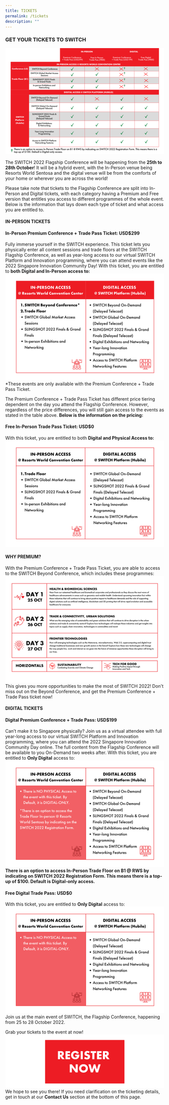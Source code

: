 ```yaml
---
title: TICKETS
permalink: /tickets
description: ""
---
```

### **GET YOUR TICKETS TO SWITCH**
![](/images/SWITCH%202022%20Landing%20Page/PDF%20hyperlink%20(2).png)

The SWITCH 2022 Flagship Conference will be happening from the **25th to 28th October**! It will be a hybrid event, with the In-Person venue being Resorts World Sentosa and the digital venue will be from the comforts of your home or wherever you are across the world! 

Please take note that tickets to the Flagship Conference are split into In-Person and Digital tickets, with each category having a Premium and Free version that entitles you access to different programmes of the whole event. Below is the information that lays down each type of ticket and what access you are entitled to.

#### **IN-PERSON TICKETS**
#### **In-Person Premium Conference + Trade Pass Ticket: USD$299**
Fully immerse yourself in the SWITCH experience. This ticket lets you physically enter all content sessions and trade floors at the SWITCH Flagship Conference, as well as year-long access to our virtual SWITCH Platform and Innovation programming, where you can attend events like the 2022 Singapore Innovation Community Day! With this ticket, you are entitled to **both Digital and In-Person access to:**![](/images/SWITCH%202022%20Landing%20Page/Premium%20Conference%20and%20Trade%20Pass%20Ticket%20$299%20.png)
*These events are only available with the Premium Conference + Trade Pass Ticket.

The Premium Conference + Trade Pass Ticket has different price tiering dependent on the day you attend the Flagship Conference. However, regardless of the price differences, you will still gain access to the events as stated in the table above.
**Below is the information on the pricing:**

#### **Free In-Person Trade Pass Ticket: USD$0**
With this ticket, you are entitled to both **Digital and Physical Access to:**![](/images/SWITCH%202022%20Landing%20Page/Free%20In-person%20Trade%20Pass%20Ticket%20$0.png)
#### **WHY PREMIUM?** 
With the Premium Conference + Trade Pass Ticket, you are able to access to the SWITCH Beyond Conference, which includes these programmes: ![](/images/SWITCH%202022%20Landing%20Page/Why%20Premium.png)
This gives you more opportunities to make the most of SWITCH 2022! Don't miss out on the Beyond Conference, and get the Premium Conference + Trade Pass ticket now! 

#### **DIGITAL TICKETS**
#### **Digital Premium Conference + Trade Pass: USD$199**
Can’t make it to Singapore physically? Join us as a virtual attendee with full year-long access to our virtual SWITCH Platform and Innovation programming, where you can attend the 2022 Singapore Innovation Community Day online. The full content from the Flagship Conference will be available to you On-Demand two weeks after. With this ticket, you are entitled to **Only Digital** access to:![](/images/SWITCH%202022%20Landing%20Page/Digital%20Premium%20Conference%20and%20Trade%20Pass%20$199.png)
**There is an option to access In-Person Trade Floor on B1 @ RWS by indicating on SWITCH 2022 Registration Form. This means there is a top-up of $100. Default is Digital-only access.** 

#### **Free Digital Trade Pass: USD$0**
With this ticket, you are entitled to **Only Digital** access to:![](/images/SWITCH%202022%20Landing%20Page/Free%20Digital%20Trade%20Pass%20$0.png)
Join us at the main event of SWITCH, the Flagship Conference, happening from 25 to 28 October 2022. 

Grab your tickets to the event at now!![](/images/SWITCH%202022%20Landing%20Page/SWITCH%20Register%20Now%20Button%20(2).png)
We hope to see you there! If you need clarification on the ticketing details, get in touch at our **Contact Us** section at the bottom of this page.